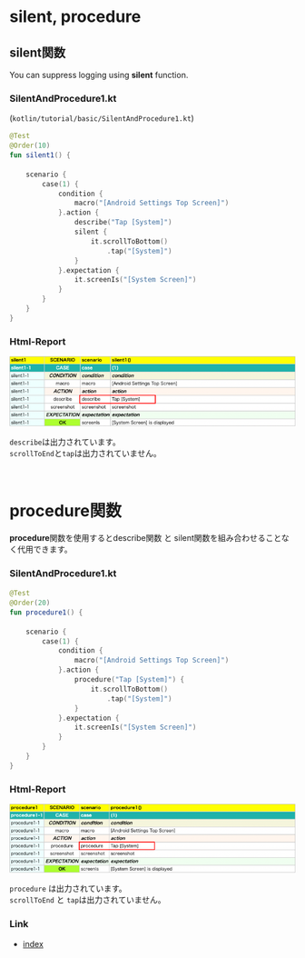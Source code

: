# silent, procedure

## silent関数

You can suppress logging using **silent** function.

### SilentAndProcedure1.kt

(`kotlin/tutorial/basic/SilentAndProcedure1.kt`)

```kotlin
@Test
@Order(10)
fun silent1() {

    scenario {
        case(1) {
            condition {
                macro("[Android Settings Top Screen]")
            }.action {
                describe("Tap [System]")
                silent {
                    it.scrollToBottom()
                        .tap("[System]")
                }
            }.expectation {
                it.screenIs("[System Screen]")
            }
        }
    }
}
```

### Html-Report

![](../../_images/silent_and_procedure_1.png)

`describe`は出力されています。<br>
`scrollToEnd`と`tap`は出力されていません。

<br>

# procedure関数

**procedure**関数を使用するとdescribe関数 と silent関数を組み合わせることなく代用できます。

### SilentAndProcedure1.kt

```kotlin
@Test
@Order(20)
fun procedure1() {

    scenario {
        case(1) {
            condition {
                macro("[Android Settings Top Screen]")
            }.action {
                procedure("Tap [System]") {
                    it.scrollToBottom()
                        .tap("[System]")
                }
            }.expectation {
                it.screenIs("[System Screen]")
            }
        }
    }
}
```

### Html-Report

![](../../_images/silent_and_procedure_2.png )

`procedure` は出力されています。<br>
`scrollToEnd` と `tap`は出力されていません。

### Link

- [index](../../../index_ja.md)
